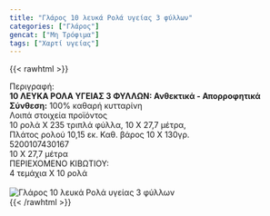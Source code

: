 ```yaml
---
title: "Γλάρος 10 λευκά Ρολά υγείας 3 φύλλων"
categories: ["Γλάρος"]
gencat: ["Μη Τρόφιμα"]
tags: ["Χαρτί υγείας"]
---
```

{{< rawhtml >}}

<div class="sload188"><div class="product"><div id="sistatika">Περιγραφή:</div><div class="alltext"><b>10 ΛΕΥΚΑ ΡΟΛΑ ΥΓΕΙΑΣ 3 ΦΥΛΛΩΝ: Ανθεκτικά - Απορροφητικά</b><br><b>Σύνθεση:</b> 100% καθαρή κυτταρίνη</div><div id="loipa">Λοιπά στοιχεία προϊόντος</div><div class="alltext">10 ρολά Χ 235 τριπλά φύλλα, 10 Χ 27,7 μέτρα,<br>Πλάτος ρολού 10,15 εκ. Καθ. βάρος 10 Χ 130γρ.</div><div id="barcode"><div id="barimage1"></div><span id="bartext">5200107430167</span></div><div id="varos"><div id="dimimg"></div><span id="varostext">10 Χ 27,7 μέτρα</span></div><div id="kivotio">ΠΕΡΙΕΧΟΜΕΝΟ ΚΙΒΩΤΙΟΥ:<br>4 τεμάχια Χ 10 ρολά</div><br><div class="pimg"><img alt="Γλάρος 10 λευκά Ρολά υγείας 3 φύλλων" title="Γλάρος 10 λευκά Ρολά υγείας 3 φύλλων" src="/media/images/glaros-10-leuka-rola-ygeias-3-fyllwn.jpg"></div></div></div>
{{< /rawhtml >}}


